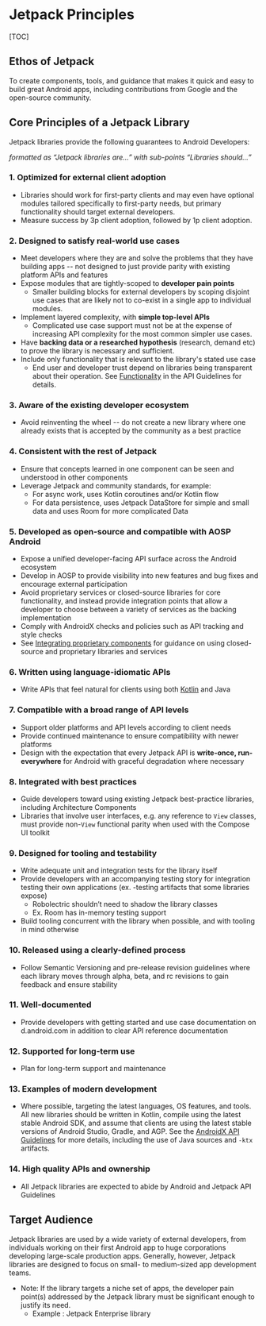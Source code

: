 # Jetpack Principles

[TOC]

## Ethos of Jetpack

To create components, tools, and guidance that makes it quick and easy to build
great Android apps, including contributions from Google and the open-source
community.

## Core Principles of a Jetpack Library

Jetpack libraries provide the following guarantees to Android Developers:

_formatted as “Jetpack libraries are…” with sub-points “Libraries should…”_

### 1. Optimized for external client adoption

-   Libraries should work for first-party clients and may even have optional
    modules tailored specifically to first-party needs, but primary
    functionality should target external developers.
-   Measure success by 3p client adoption, followed by 1p client adoption.

### 2. Designed to satisfy real-world use cases

-   Meet developers where they are and solve the problems that they have
    building apps -- not designed to just provide parity with existing platform
    APIs and features
-   Expose modules that are tightly-scoped to **developer pain points**
    -   Smaller building blocks for external developers by scoping disjoint use
        cases that are likely not to co-exist in a single app to individual
        modules.
-   Implement layered complexity, with **simple top-level APIs**
    -   Complicated use case support must not be at the expense of increasing
        API complexity for the most common simpler use cases.
-   Have **backing data or a researched hypothesis** (research, demand etc) to
    prove the library is necessary and sufficient.
-   Include only functionality that is relevant to the library's stated use case
    -   End user and developer trust depend on libraries being transparent about
        their operation. See
        [Functionality](/docs/api_guidelines#functionality) in
        the API Guidelines for details.

### 3. Aware of the existing developer ecosystem

-   Avoid reinventing the wheel -- do not create a new library where one already
    exists that is accepted by the community as a best practice

### 4. Consistent with the rest of Jetpack

-   Ensure that concepts learned in one component can be seen and understood in
    other components
-   Leverage Jetpack and community standards, for example:
    -   For async work, uses Kotlin coroutines and/or Kotlin flow
    -   For data persistence, uses Jetpack DataStore for simple and small data
        and uses Room for more complicated Data

### 5. Developed as open-source and compatible with AOSP Android

-   Expose a unified developer-facing API surface across the Android ecosystem
-   Develop in AOSP to provide visibility into new features and bug fixes and
    encourage external participation
-   Avoid proprietary services or closed-source libraries for core
    functionality, and instead provide integration points that allow a developer
    to choose between a variety of services as the backing implementation
-   Comply with AndroidX checks and policies such as API tracking and style
    checks
-   See
    [Integrating proprietary components](/docs/open_source.md)
    for guidance on using closed-source and proprietary libraries and services

### 6. Written using language-idiomatic APIs

-   Write APIs that feel natural for clients using both
    [Kotlin](https://developer.android.com/kotlin/interop) and Java

### 7. Compatible with a broad range of API levels

-   Support older platforms and API levels according to client needs
-   Provide continued maintenance to ensure compatibility with newer platforms
-   Design with the expectation that every Jetpack API is **write-once,
    run-everywhere** for Android with graceful degradation where necessary

### 8. Integrated with best practices

-   Guide developers toward using existing Jetpack best-practice libraries,
    including Architecture Components
-   Libraries that involve user interfaces, e.g. any reference to `View`
    classes, must provide non-`View` functional parity when used with the
    Compose UI toolkit

### 9. Designed for tooling and testability

-   Write adequate unit and integration tests for the library itself
-   Provide developers with an accompanying testing story for integration
    testing their own applications (ex. -testing artifacts that some libraries
    expose)
    -   Robolectric shouldn’t need to shadow the library classes
    -   Ex. Room has in-memory testing support
-   Build tooling concurrent with the library when possible, and with tooling in
    mind otherwise

### 10. Released using a clearly-defined process

-   Follow Semantic Versioning and pre-release revision guidelines where each
    library moves through alpha, beta, and rc revisions to gain feedback and
    ensure stability

### 11. Well-documented

-   Provide developers with getting started and use case documentation on
    d.android.com in addition to clear API reference documentation

### 12. Supported for long-term use

-   Plan for long-term support and maintenance

### 13. Examples of modern development

-   Where possible, targeting the latest languages, OS features, and tools. All
    new libraries should be written in Kotlin, compile using the latest stable
    Android SDK, and assume that clients are using the latest stable versions of
    Android Studio, Gradle, and AGP. See the
    [AndroidX API Guidelines](/docs/api_guidelines/index.md#dependencies-kotlin)
    for more details, including the use of Java sources and `-ktx` artifacts.

### 14. High quality APIs and ownership

-   All Jetpack libraries are expected to abide by Android and Jetpack API
    Guidelines

## Target Audience

Jetpack libraries are used by a wide variety of external developers, from
individuals working on their first Android app to huge corporations developing
large-scale production apps. Generally, however, Jetpack libraries are designed
to focus on small- to medium-sized app development teams.

-   Note: If the library targets a niche set of apps, the developer pain
    point(s) addressed by the Jetpack library must be significant enough to
    justify its need.
    -   Example : Jetpack Enterprise library
